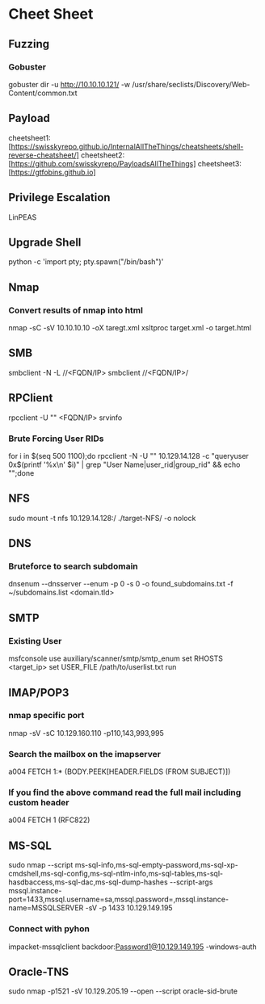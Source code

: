 # Cheet Sheet

## Fuzzing

### Gobuster
gobuster dir -u http://10.10.10.121/ -w /usr/share/seclists/Discovery/Web-Content/common.txt

## Payload
cheetsheet1:[https://swisskyrepo.github.io/InternalAllTheThings/cheatsheets/shell-reverse-cheatsheet/]
cheetsheet2:[https://github.com/swisskyrepo/PayloadsAllTheThings]
cheetsheet3:[https://gtfobins.github.io]

## Privilege Escalation
LinPEAS

## Upgrade Shell
python -c 'import pty; pty.spawn("/bin/bash")'

## Nmap

### Convert results of nmap into html
nmap -sC -sV 10.10.10.10 -oX taregt.xml
xsltproc target.xml -o target.html

## SMB
smbclient -N -L //<FQDN/IP>
smbclient //<FQDN/IP>/<share>

## RPClient
rpcclient -U "" <FQDN/IP>
srvinfo
### Brute Forcing User RIDs
for i in $(seq 500 1100);do rpcclient -N -U "" 10.129.14.128 -c "queryuser 0x$(printf '%x\n' $i)" | grep "User Name\|user_rid\|group_rid" && echo "";done

## NFS
sudo mount -t nfs 10.129.14.128:/ ./target-NFS/ -o nolock

## DNS
### Bruteforce to search subdomain
dnsenum --dnsserver <nameserver> --enum -p 0 -s 0 -o found_subdomains.txt -f ~/subdomains.list <domain.tld>

## SMTP
### Existing User 
msfconsole
use auxiliary/scanner/smtp/smtp_enum
set RHOSTS <target_ip>
set USER_FILE /path/to/userlist.txt
run

## IMAP/POP3
### nmap specific port
nmap -sV -sC 10.129.160.110 -p110,143,993,995

### Search the mailbox on the imapserver 
a004 FETCH 1:* (BODY.PEEK[HEADER.FIELDS (FROM SUBJECT)])
### If you find the above command read the full mail including custom header
a004 FETCH 1 (RFC822)

## MS-SQL
sudo nmap --script ms-sql-info,ms-sql-empty-password,ms-sql-xp-cmdshell,ms-sql-config,ms-sql-ntlm-info,ms-sql-tables,ms-sql-hasdbaccess,ms-sql-dac,ms-sql-dump-hashes --script-args mssql.instance-port=1433,mssql.username=sa,mssql.password=,mssql.instance-name=MSSQLSERVER -sV -p 1433 10.129.149.195
### Connect with pyhon
impacket-mssqlclient backdoor:Password1@10.129.149.195 -windows-auth

## Oracle-TNS
sudo nmap -p1521 -sV 10.129.205.19 --open --script oracle-sid-brute

